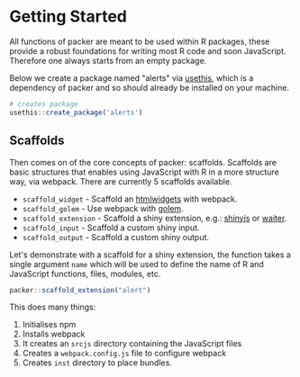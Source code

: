 # Getting Started

All functions of packer are meant to be used within R packages, these provide a robust foundations for writing most R code and soon JavaScript. Therefore one always starts from an empty package.

Below we create a package named "alerts" via [usethis](http://usethis.r-lib.org/), which is a dependency of packer and so should already be installed on your machine.

```r
# creates package
usethis::create_package('alerts')
```

## Scaffolds

Then comes on of the core concepts of packer: scaffolds. Scaffolds are basic structures that enables using JavaScript with R in a more structure way, via webpack. There are currently 5 scaffolds available.

* `scaffold_widget` - Scaffold an [htmlwidgets](http://www.htmlwidgets.org/) with webpack.
* `scaffold_golem` - Use webpack with [golem](http://golemverse.org/).
* `scaffold_extension` - Scaffold a shiny extension, e.g.: [shinyjs](https://deanattali.com/shinyjs/) or [waiter](https://waiter.john-coene.com/).
* `scaffold_input` - Scaffold a custom shiny input.
* `scaffold_output` - Scaffold a custom shiny output.

<Tip title="Multiple Scaffolds" text="Most scaffolds can be used more than once per package, e.g.: to create multiple inputs." />

Let's demonstrate with a scaffold for a shiny extension, the function takes a single argument `name` which will be used to define the name of R and JavaScript functions, files, modules, etc.

```r
packer::scaffold_extension("alert")
```

This does many things:

1. Initialises npm
2. Installs webpack
3. It creates an `srcjs` directory containing the JavaScript files
4. Creates a `webpack.config.js` file to configure webpack
5. Creates `inst` directory to place bundles.
